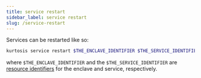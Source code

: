 ```yaml
---
title: service restart
sidebar_label: service restart
slug: /service-restart
---
```


Services can be restarted like so:

```bash
kurtosis service restart $THE_ENCLAVE_IDENTIFIER $THE_SERVICE_IDENTIFIER
```

where `$THE_ENCLAVE_IDENTIFIER` and the `$THE_SERVICE_IDENTIFIER` are [resource identifiers](../advanced-concepts/resource-identifier.md) for the enclave and service, respectively.

